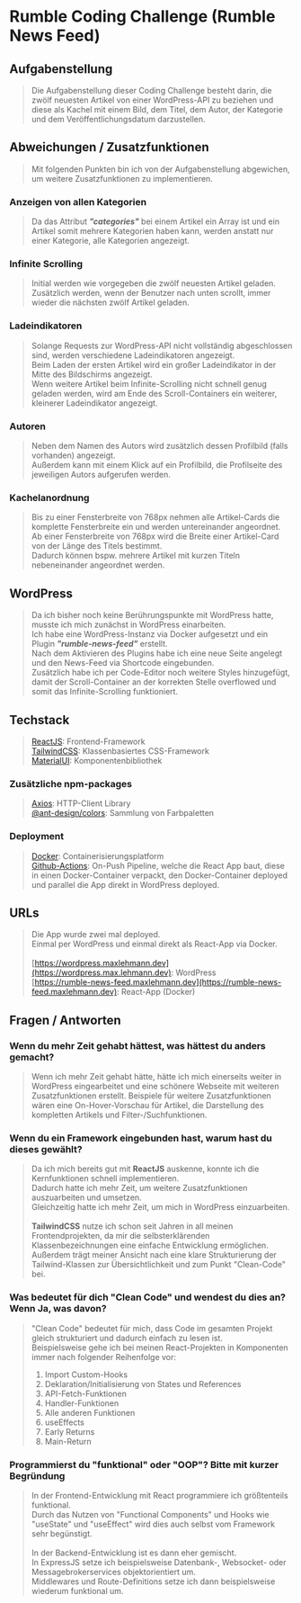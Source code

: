 # Rumble Coding Challenge (Rumble News Feed)

## Aufgabenstellung

> Die Aufgabenstellung dieser Coding Challenge besteht darin, die zwölf neuesten Artikel von einer WordPress-API zu beziehen und diese als Kachel mit einem Bild, dem Titel, dem Autor, der Kategorie und dem Veröffentlichungsdatum darzustellen.

## Abweichungen / Zusatzfunktionen

> Mit folgenden Punkten bin ich von der Aufgabenstellung abgewichen, um weitere Zusatzfunktionen zu implementieren.

### Anzeigen von allen Kategorien

> Da das Attribut ***"categories"*** bei einem Artikel ein Array ist und ein Artikel somit mehrere Kategorien haben kann, werden anstatt nur einer Kategorie, alle Kategorien angezeigt.

### Infinite Scrolling

> Initial werden wie vorgegeben die zwölf neuesten Artikel geladen. \
Zusätzlich werden, wenn der Benutzer nach unten scrollt, immer wieder die nächsten zwölf Artikel geladen.

### Ladeindikatoren

> Solange Requests zur WordPress-API nicht vollständig abgeschlossen sind, werden verschiedene Ladeindikatoren angezeigt. \
> Beim Laden der ersten Artikel wird ein großer Ladeindikator in der Mitte des Bildschirms angezeigt. \
> Wenn weitere Artikel beim Infinite-Scrolling nicht schnell genug geladen werden, wird am Ende des Scroll-Containers ein weiterer, kleinerer Ladeindikator angezeigt.

### Autoren

> Neben dem Namen des Autors wird zusätzlich dessen Profilbild (falls vorhanden) angezeigt. \
> Außerdem kann mit einem Klick auf ein Profilbild, die Profilseite des jeweiligen Autors aufgerufen werden.

### Kachelanordnung

> Bis zu einer Fensterbreite von 768px nehmen alle Artikel-Cards die komplette Fensterbreite ein und werden untereinander angeordnet. \
> Ab einer Fensterbreite von 768px wird die Breite einer Artikel-Card von der Länge des Titels bestimmt.\
> Dadurch können bspw. mehrere Artikel mit kurzen Titeln nebeneinander angeordnet werden.

## WordPress

> Da ich bisher noch keine Berührungspunkte mit WordPress hatte, musste ich mich zunächst in WordPress einarbeiten. \
> Ich habe eine WordPress-Instanz via Docker aufgesetzt und ein Plugin ***"rumble-news-feed"*** erstellt. \
> Nach dem Aktivieren des Plugins habe ich eine neue Seite angelegt und den News-Feed via Shortcode eingebunden. \
> Zusätzlich habe ich per Code-Editor noch weitere Styles hinzugefügt, damit der Scroll-Container an der korrekten Stelle overflowed und somit das Infinite-Scrolling funktioniert.

## Techstack

> [ReactJS](https://react.dev/): Frontend-Framework \
> [TailwindCSS](https://tailwindcss.com/): Klassenbasiertes CSS-Framework \
> [MaterialUI](https://mui.com/): Komponentenbibliothek

### Zusätzliche npm-packages

> [Axios](https://www.npmjs.com/package/axios): HTTP-Client Library \
> [@ant-design/colors](https://www.npmjs.com/package/@ant-design/colors): Sammlung von Farbpaletten

### Deployment

> [Docker](https://www.docker.com/): Containerisierungsplatform \
> [Github-Actions](https://github.com/features/actions): On-Push Pipeline, welche die React App baut, diese in einen Docker-Container verpackt, den Docker-Container deployed und parallel die App direkt in WordPress deployed.

## URLs

> Die App wurde zwei mal deployed. \
Einmal per WordPress und einmal direkt als React-App via Docker. \
\
> [https://wordpress.maxlehmann.dev](https://wordpress.max.lehmann.dev): WordPress \
> [https://rumble-news-feed.maxlehmann.dev](https://rumble-news-feed.maxlehmann.dev): React-App (Docker)

## Fragen / Antworten

### Wenn du mehr Zeit gehabt hättest, was hättest du anders gemacht?

> Wenn ich mehr Zeit gehabt hätte, hätte ich mich einerseits weiter in WordPress eingearbeitet und eine schönere Webseite mit weiteren Zusatzfunktionen erstellt.
> Beispiele für weitere Zusatzfunktionen wären eine On-Hover-Vorschau für Artikel, die Darstellung des kompletten Artikels und Filter-/Suchfunktionen.

### Wenn du ein Framework eingebunden hast, warum hast du dieses gewählt?

> Da ich mich bereits gut mit **ReactJS** auskenne, konnte ich die Kernfunktionen schnell implementieren. \
> Dadurch hatte ich mehr Zeit, um weitere Zusatzfunktionen auszuarbeiten und umsetzen. \
> Gleichzeitig hatte ich mehr Zeit, um mich in WordPress einzuarbeiten. \
> \
> **TailwindCSS** nutze ich schon seit Jahren in all meinen Frontendprojekten, da mir die selbsterklärenden Klassenbezeichnungen eine einfache Entwicklung ermöglichen. \
> Außerdem trägt meiner Ansicht nach eine klare Strukturierung der Tailwind-Klassen zur Übersichtlichkeit und zum Punkt "Clean-Code" bei.

### Was bedeutet für dich "Clean Code" und wendest du dies an? Wenn Ja, was davon?

> "Clean Code" bedeutet für mich, dass Code im gesamten Projekt gleich strukturiert und dadurch einfach zu lesen ist. \
> Beispielsweise gehe ich bei meinen React-Projekten in Komponenten immer nach folgender Reihenfolge vor:
>
> 1. Import Custom-Hooks
> 2. Deklaration/Initialisierung von States und References
> 3. API-Fetch-Funktionen
> 4. Handler-Funktionen
> 5. Alle anderen Funktionen
> 6. useEffects
> 7. Early Returns
> 8. Main-Return

### Programmierst du "funktional" oder "OOP"? Bitte mit kurzer Begründung

> In der Frontend-Entwicklung mit React programmiere ich größtenteils funktional. \
> Durch das Nutzen von "Functional Components" und Hooks wie "useState" und "useEffect" wird dies auch selbst vom Framework sehr begünstigt. \
> \
> In der Backend-Entwicklung ist es dann eher gemischt. \
> In ExpressJS setze ich beispielsweise Datenbank-, Websocket- oder Messagebrokerservices objektorientiert um. \
> Middlewares und Route-Definitions setze ich dann beispielsweise wiederum funktional um.
